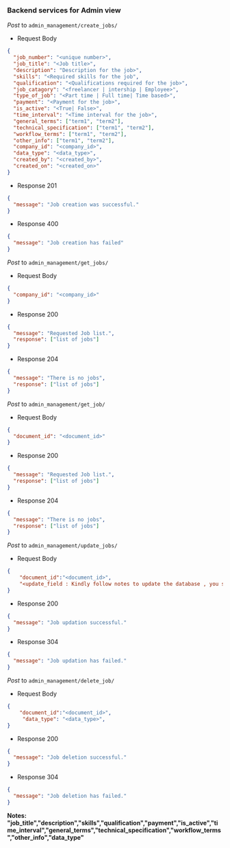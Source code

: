 ### Backend services for Admin view

_Post_ to `admin_management/create_jobs/`

- Request Body

```json
{
  "job_number": "<unique number>",
  "job_title": "<Job title>",
  "description": "Description for the job>",
  "skills": "<Required skills for the job",
  "qualification": "<Qualifications required for the job>",
  "job_catagory": "<freelancer | intership | Employee>",
  "type_of_job": "<Part time | Full time| Time based>",
  "payment": "<Payment for the job>",
  "is_active": "<True| False>",
  "time_interval": "<Time interval for the job>",
  "general_terms": ["term1", "term2"],
  "technical_specification": ["term1", "term2"],
  "workflow_terms": ["term1", "term2"],
  "other_info": ["term1", "term2"],
  "company_id": "<company_id>",
  "data_type": "<data_type>",
  "created_by": "<created_by>",
  "created_on": "<created_on>"
}
```

- Response 201

```json
{
  "message": "Job creation was successful."
}
```

- Response 400

```json
{
  "message": "Job creation has failed"
}
```

_Post_ to `admin_management/get_jobs/`

- Request Body

```json
{
  "company_id": "<company_id>"
}
```

- Response 200

```json
{
  "message": "Requested Job list.",
  "response": ["list of jobs"]
}
```

- Response 204

```json
{
  "message": "There is no jobs",
  "response": ["list of jobs"]
}
```

_Post_ to `admin_management/get_job/`

- Request Body

```json
{
  "document_id": "<document_id>"
}
```

- Response 200

```json
{
  "message": "Requested Job list.",
  "response": ["list of jobs"]
}
```

- Response 204

```json
{
  "message": "There is no jobs",
  "response": ["list of jobs"]
}
```

_Post_ to `admin_management/update_jobs/`

- Request Body

```json
{
    "document_id":"<document_id>",
    "<update_field : Kindly follow notes to update the database , you should not update other field>"
}
```

- Response 200

```json
{
  "message": "Job updation successful."
}
```

- Response 304

```json
{
  "message": "Job updation has failed."
}
```
_Post_ to `admin_management/delete_job/`

- Request Body

```json
{
    "document_id":"<document_id>",
     "data_type": "<data_type>",
}
```

- Response 200

```json
{
  "message": "Job deletion successful."
}
```

- Response 304

```json
{
  "message": "Job deletion has failed."
}
```
**Notes: "job_title","description","skills","qualification","payment","is_active","time_interval","general_terms","technical_specification","workflow_terms","other_info","data_type"**
